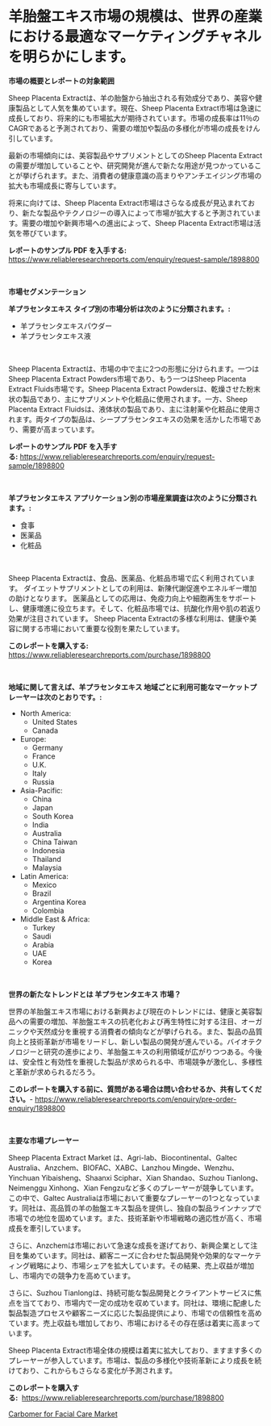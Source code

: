 <p><h1>羊胎盤エキス市場の規模は、世界の産業における最適なマーケティングチャネルを明らかにします。</h1></p><p><strong>市場の概要とレポートの対象範囲</strong></p>
<p><p>Sheep Placenta Extractは、羊の胎盤から抽出される有効成分であり、美容や健康製品として人気を集めています。現在、Sheep Placenta Extract市場は急速に成長しており、将来的にも市場拡大が期待されています。市場の成長率は11％のCAGRであると予測されており、需要の増加や製品の多様化が市場の成長をけん引しています。</p><p>最新の市場傾向には、美容製品やサプリメントとしてのSheep Placenta Extractの需要が増加していることや、研究開発が進んで新たな用途が見つかっていることが挙げられます。また、消費者の健康意識の高まりやアンチエイジング市場の拡大も市場成長に寄与しています。</p><p>将来に向けては、Sheep Placenta Extract市場はさらなる成長が見込まれており、新たな製品やテクノロジーの導入によって市場が拡大すると予測されています。需要の増加や新興市場への進出によって、Sheep Placenta Extract市場は活気を帯びています。</p></p>
<p><strong>レポートのサンプル PDF を入手する:</strong> <a href="https://www.reliableresearchreports.com/enquiry/request-sample/1898800">https://www.reliableresearchreports.com/enquiry/request-sample/1898800</a></p>
<p>&nbsp;</p>
<p><strong>市場セグメンテーション</strong></p>
<p><strong>羊プラセンタエキス タイプ別の市場分析は次のように分類されます。:</strong></p>
<p><ul><li>羊プラセンタエキスパウダー</li><li>羊プラセンタエキス液</li></ul></p>
<p>&nbsp;</p>
<p><p>Sheep Placenta Extractは、市場の中で主に2つの形態に分けられます。一つはSheep Placenta Extract Powders市場であり、もう一つはSheep Placenta Extract Fluids市場です。Sheep Placenta Extract Powdersは、乾燥させた粉末状の製品であり、主にサプリメントや化粧品に使用されます。一方、Sheep Placenta Extract Fluidsは、液体状の製品であり、主に注射薬や化粧品に使用されます。両タイプの製品は、シーププラセンタエキスの効果を活かした市場であり、需要が高まっています。</p></p>
<p><strong>レポートのサンプル PDF を入手する:</strong>&nbsp;<a href="https://www.reliableresearchreports.com/enquiry/request-sample/1898800">https://www.reliableresearchreports.com/enquiry/request-sample/1898800</a></p>
<p>&nbsp;</p>
<p><strong> 羊プラセンタエキス アプリケーション別の市場産業調査は次のように分類されます。:</strong></p>
<p><ul><li>食事</li><li>医薬品</li><li>化粧品</li></ul></p>
<p>&nbsp;</p>
<p><p>Sheep Placenta Extractは、食品、医薬品、化粧品市場で広く利用されています。 ダイエットサプリメントとしての利用は、新陳代謝促進やエネルギー増加の助けとなります。 医薬品としての応用は、免疫力向上や細胞再生をサポートし、健康増進に役立ちます。そして、化粧品市場では、抗酸化作用や肌の若返り効果が注目されています。 Sheep Placenta Extractの多様な利用は、健康や美容に関する市場において重要な役割を果たしています。</p></p>
<p><strong>このレポートを購入する:</strong>&nbsp; <a href="https://www.reliableresearchreports.com/purchase/1898800">https://www.reliableresearchreports.com/purchase/1898800</a></p>
<p>&nbsp;</p>
<p><strong>地域に関して言えば、羊プラセンタエキス 地域ごとに利用可能なマーケットプレーヤーは次のとおりです。:</strong></p>
<p><ul>
    <li>
        North America:
        <ul>
            <li>United States</li>
            <li>Canada</li>
        </ul>
    </li>
    <li>
        Europe:
        <ul>
            <li>Germany</li>
            <li>France</li>
            <li>U.K.</li>
            <li>Italy</li>
            <li>Russia</li>
        </ul>
    </li>
    <li>
        Asia-Pacific:
        <ul>
            <li>China</li>
            <li>Japan</li>
            <li>South Korea</li>
            <li>India</li>
            <li>Australia</li>
            <li>China Taiwan</li>
            <li>Indonesia</li>
            <li>Thailand</li>
            <li>Malaysia</li>
        </ul>
    </li>
    <li>
        Latin America:
        <ul>
            <li>Mexico</li>
            <li>Brazil</li>
            <li>Argentina Korea</li>
            <li>Colombia</li>
        </ul>
    </li>
    <li>
        Middle East & Africa:
        <ul>
            <li>Turkey</li>
            <li>Saudi</li>
            <li>Arabia</li>
            <li>UAE</li>
            <li>Korea</li>
        </ul>
    </li>
    </ul></p>
<p>&nbsp;</p>
<p><strong>世界の新たなトレンドとは 羊プラセンタエキス 市場？</strong></p>
<p><p>世界の羊胎盤エキス市場における新興および現在のトレンドには、健康と美容製品への需要の増加、羊胎盤エキスの抗老化および再生特性に対する注目、オーガニックや天然成分を重視する消費者の傾向などが挙げられる。また、製品の品質向上と技術革新が市場をリードし、新しい製品の開発が進んでいる。バイオテクノロジーと研究の進歩により、羊胎盤エキスの利用領域が広がりつつある。今後は、安全性と有効性を重視した製品が求められる中、市場競争が激化し、多様性と革新が求められるだろう。</p></p>
<p><strong>このレポートを購入する前に、質問がある場合は問い合わせるか、共有してください。</strong>- <a href="https://www.reliableresearchreports.com/enquiry/pre-order-enquiry/1898800">https://www.reliableresearchreports.com/enquiry/pre-order-enquiry/1898800</a></p>
<p>&nbsp;</p>
<p><strong>主要な市場プレーヤー</strong></p>
<p><p>Sheep Placenta Extract Market は、Agri-lab、Biocontinental、Galtec Australia、Anzchem、BIOFAC、XABC、Lanzhou Mingde、Wenzhu、Yinchuan Yibaisheng、Shaanxi Sciphar、Xian Shandao、Suzhou Tianlong、Neimenggu Xinhong、Xian Fengzuなど多くのプレーヤーが競争しています。この中で、Galtec Australiaは市場において重要なプレーヤーの1つとなっています。同社は、高品質の羊の胎盤エキス製品を提供し、独自の製品ラインナップで市場での地位を固めています。また、技術革新や市場戦略の適応性が高く、市場成長を牽引しています。</p><p>さらに、Anzchemは市場において急速な成長を遂げており、新興企業として注目を集めています。同社は、顧客ニーズに合わせた製品開発や効果的なマーケティング戦略により、市場シェアを拡大しています。その結果、売上収益が増加し、市場内での競争力を高めています。</p><p>さらに、Suzhou Tianlongは、持続可能な製品開発とクライアントサービスに焦点を当てており、市場内で一定の成功を収めています。同社は、環境に配慮した製品製造プロセスや顧客ニーズに応じた製品提供により、市場での信頼性を高めています。売上収益も増加しており、市場におけるその存在感は着実に高まっています。</p><p>Sheep Placenta Extract市場全体の規模は着実に拡大しており、ますます多くのプレーヤーが参入しています。市場は、製品の多様化や技術革新により成長を続けており、これからもさらなる変化が予測されます。</p></p>
<p><strong>このレポートを購入する:</strong>&nbsp;&nbsp;<a href="https://www.reliableresearchreports.com/purchase/1898800">https://www.reliableresearchreports.com/purchase/1898800</a></p>
<p><p><a href="https://fuschia-pecorino-a6d.notion.site/Carbomer-for-Facial-Care-Market-Size-Reflecting-a-Forecast-Till-2031-Market-By-Type-By-Application-395e04e415e64e5bae9232e7e3a0cf56">Carbomer for Facial Care Market</a></p></p>